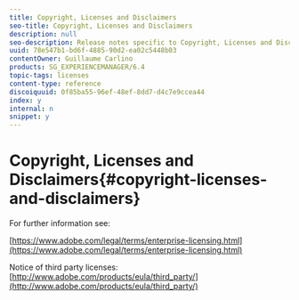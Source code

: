 ```yaml
---
title: Copyright, Licenses and Disclaimers
seo-title: Copyright, Licenses and Disclaimers
description: null
seo-description: Release notes specific to Copyright, Licenses and Disclaimers for Adobe Experience Manager 6.3.
uuid: 78e547b1-bd6f-4885-90d2-ea02c5448b03
contentOwner: Guillaume Carlino
products: SG_EXPERIENCEMANAGER/6.4
topic-tags: licenses
content-type: reference
discoiquuid: 0f85ba55-96ef-48ef-8dd7-d4c7e9ccea44
index: y
internal: n
snippet: y
---
```


# Copyright, Licenses and Disclaimers{#copyright-licenses-and-disclaimers}

For further information see:

[https://www.adobe.com/legal/terms/enterprise-licensing.html](https://www.adobe.com/legal/terms/enterprise-licensing.html)

Notice of third party licenses: [http://www.adobe.com/products/eula/third_party/](http://www.adobe.com/products/eula/third_party/)
